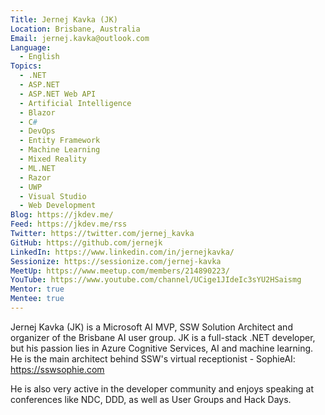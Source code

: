 ```yaml
---
Title: Jernej Kavka (JK)
Location: Brisbane, Australia
Email: jernej.kavka@outlook.com
Language:
  - English
Topics:
  - .NET
  - ASP.NET
  - ASP.NET Web API
  - Artificial Intelligence
  - Blazor
  - C#
  - DevOps
  - Entity Framework
  - Machine Learning
  - Mixed Reality
  - ML.NET
  - Razor
  - UWP
  - Visual Studio
  - Web Development
Blog: https://jkdev.me/
Feed: https://jkdev.me/rss
Twitter: https://twitter.com/jernej_kavka
GitHub: https://github.com/jernejk
LinkedIn: https://www.linkedin.com/in/jernejkavka/
Sessionize: https://sessionize.com/jernej-kavka
MeetUp: https://www.meetup.com/members/214890223/
YouTube: https://www.youtube.com/channel/UCige1JIdeIc3sYU2HSaismg
Mentor: true
Mentee: true
---
```

Jernej Kavka (JK) is a Microsoft AI MVP, SSW Solution Architect and organizer of the Brisbane AI user group. JK is a full-stack .NET developer, but his passion lies in Azure Cognitive Services, AI and machine learning. He is the main architect behind SSW's virtual receptionist - SophieAI: https://sswsophie.com

He is also very active in the developer community and enjoys speaking at conferences like NDC, DDD, as well as User Groups and Hack Days.
